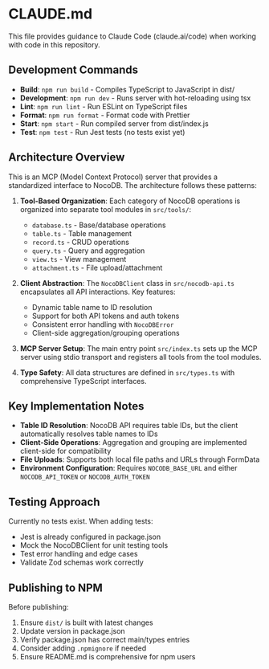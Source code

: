 # CLAUDE.md

This file provides guidance to Claude Code (claude.ai/code) when working with code in this repository.

## Development Commands

- **Build**: `npm run build` - Compiles TypeScript to JavaScript in dist/
- **Development**: `npm run dev` - Runs server with hot-reloading using tsx
- **Lint**: `npm run lint` - Run ESLint on TypeScript files
- **Format**: `npm run format` - Format code with Prettier
- **Start**: `npm start` - Run compiled server from dist/index.js
- **Test**: `npm test` - Run Jest tests (no tests exist yet)

## Architecture Overview

This is an MCP (Model Context Protocol) server that provides a standardized interface to NocoDB. The architecture follows these patterns:

1. **Tool-Based Organization**: Each category of NocoDB operations is organized into separate tool modules in `src/tools/`:
   - `database.ts` - Base/database operations
   - `table.ts` - Table management
   - `record.ts` - CRUD operations
   - `query.ts` - Query and aggregation
   - `view.ts` - View management
   - `attachment.ts` - File upload/attachment

2. **Client Abstraction**: The `NocoDBClient` class in `src/nocodb-api.ts` encapsulates all API interactions. Key features:
   - Dynamic table name to ID resolution
   - Support for both API tokens and auth tokens
   - Consistent error handling with `NocoDBError`
   - Client-side aggregation/grouping operations

3. **MCP Server Setup**: The main entry point `src/index.ts` sets up the MCP server using stdio transport and registers all tools from the tool modules.

4. **Type Safety**: All data structures are defined in `src/types.ts` with comprehensive TypeScript interfaces.

## Key Implementation Notes

- **Table ID Resolution**: NocoDB API requires table IDs, but the client automatically resolves table names to IDs
- **Client-Side Operations**: Aggregation and grouping are implemented client-side for compatibility
- **File Uploads**: Supports both local file paths and URLs through FormData
- **Environment Configuration**: Requires `NOCODB_BASE_URL` and either `NOCODB_API_TOKEN` or `NOCODB_AUTH_TOKEN`

## Testing Approach

Currently no tests exist. When adding tests:
- Jest is already configured in package.json
- Mock the NocoDBClient for unit testing tools
- Test error handling and edge cases
- Validate Zod schemas work correctly

## Publishing to NPM

Before publishing:
1. Ensure `dist/` is built with latest changes
2. Update version in package.json
3. Verify package.json has correct main/types entries
4. Consider adding `.npmignore` if needed
5. Ensure README.md is comprehensive for npm users